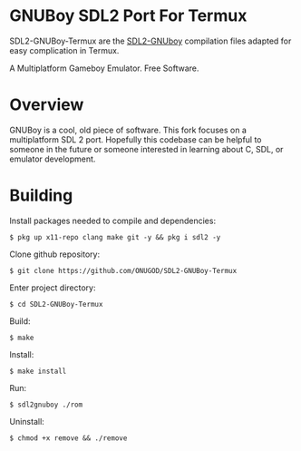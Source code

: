 # GNUBoy SDL2 Port For Termux

SDL2-GNUBoy-Termux are the [SDL2-GNUboy](https://github.com/AlexOberhofer/SDL2-GNUBoy) compilation files adapted for easy complication in Termux.

A Multiplatform Gameboy Emulator. Free Software.

# Overview

GNUBoy is a cool, old piece of software. This fork focuses on a multiplatform SDL 2 port. Hopefully this codebase can be helpful to someone in the future or someone interested in learning about C, SDL, or emulator development.

# Building

Install packages needed to compile and dependencies:

```
$ pkg up x11-repo clang make git -y && pkg i sdl2 -y
```
Clone github repository:

```
$ git clone https://github.com/ONUGOD/SDL2-GNUBoy-Termux
```
Enter project directory:

```
$ cd SDL2-GNUBoy-Termux
```
Build:

```
$ make
```
Install:

```
$ make install
```
Run:

```
$ sdl2gnuboy ./rom
```
Uninstall:

```
$ chmod +x remove && ./remove
```


